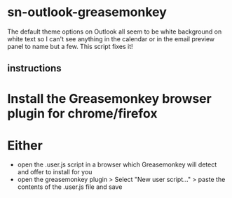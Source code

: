 # sn-outlook-greasemonkey

The default theme options on Outlook all seem to be white background on white text 
so I can't see anything in the calendar or in the email preview panel to name but a few. 
This script fixes it!

## instructions

# Install the Greasemonkey browser plugin for chrome/firefox
# Either
  * open the .user.js script in a browser which Greasemonkey will detect and offer to install for you
  * open the greasemonkey plugin > Select "New user script..." > paste the contents of the .user.js file and save
